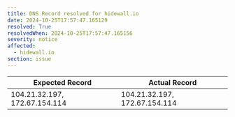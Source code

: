 ```yaml
---
title: DNS Record resolved for hidewall.io
date: 2024-10-25T17:57:47.165129
resolved: True
resolvedWhen: 2024-10-25T17:57:47.165156
severity: notice
affected:
  - hidewall.io
section: issue
---
```


| Expected Record  | Actual Record  |
|------------------|----------------|
| 104.21.32.197, 172.67.154.114 | 104.21.32.197, 172.67.154.114 |
